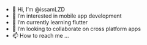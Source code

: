 - 👋 Hi, I’m @issamLZD
- 👀 I’m interested in mobile app development
- 🌱 I’m currently learning flutter  
- 💞️ I’m looking to collaborate on cross platform apps
- 📫 How to reach me ...

<!---
issamLZD/issamLZD is a ✨ special ✨ repository because its `README.md` (this file) appears on your GitHub profile.
You can click the Preview link to take a look at your changes.
--->
